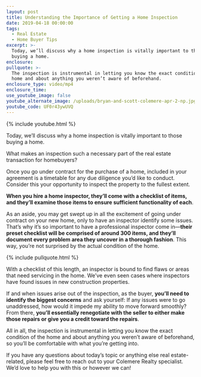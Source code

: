 ```yaml
---
layout: post
title: Understanding the Importance of Getting a Home Inspection
date: 2019-04-18 00:00:00
tags:
  - Real Estate
  - Home Buyer Tips
excerpt: >-
  Today, we’ll discuss why a home inspection is vitally important to those
  buying a home.
enclosure:
pullquote: >-
  The inspection is instrumental in letting you know the exact condition of the
  home and about anything you weren’t aware of beforehand.
enclosure_type: video/mp4
enclosure_time:
use_youtube_image: false
youtube_alternate_image: /uploads/bryan-and-scott-colemere-apr-2-np.jpg
youtube_code: UF0r43ywUVQ
---
```


{% include youtube.html %}

Today, we’ll discuss why a home inspection is vitally important to those buying a home.

What makes an inspection such a necessary part of the real estate transaction for homebuyers?

Once you go under contract for the purchase of a home, included in your agreement is a timetable for any due diligence you’d like to conduct. Consider this your opportunity to inspect the property to the fullest extent.

**When you hire a home inspector, they’ll come with a checklist of items, and they’ll examine those items to ensure sufficient functionality of each**.

As an aside, you may get swept up in all the excitement of going under contract on your new home, only to have an inspector identify some issues. That’s why it’s so important to have a professional inspector come in—**their preset checklist will be comprised of around 300 items, and they’ll document every problem area they uncover in a thorough fashion**. This way, you’re not surprised by the actual condition of the home.

{% include pullquote.html %}

With a checklist of this length, an inspector is bound to find flaws or areas that need servicing in the home. We’ve even seen cases where inspectors have found issues in new construction properties.

If and when issues arise out of the inspection, as the buyer, **you’ll need to identify the biggest concerns** and ask yourself: If any issues were to go unaddressed, how would it impede my ability to move forward smoothly? From there, **you’ll essentially renegotiate with the seller to either make those repairs or give you a credit toward the repairs**.

All in all, the inspection is instrumental in letting you know the exact condition of the home and about anything you weren’t aware of beforehand, so you’ll be comfortable with what you’re getting into.

If you have any questions about today’s topic or anything else real estate-related, please feel free to reach out to your Colemere Realty specialist. We’d love to help you with this or however we can\!